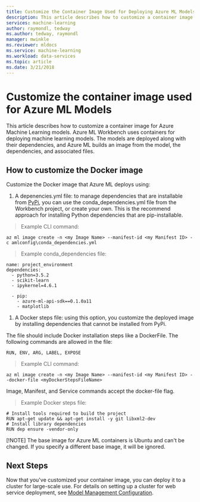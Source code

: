 ```yaml
---
title: Customize the Container Image Used for Deploying Azure ML Models | Microsoft Docs
description: This article describes how to customize a container image for Azure Machine Learning models
services: machine-learning
author: raymondl, tedway
ms.author: tedway, raymondl
manager: mwinkle
ms.reviewer: mldocs
ms.service: machine-learning
ms.workload: data-services
ms.topic: article
ms.date: 3/21/2018
---
```


# Customize the container image used for Azure ML Models

This article describes how to customize a container image for Azure Machine Learning models.  Azure ML Workbench uses containers for deploying machine learning models. The models are deployed along with their dependencies, and Azure ML builds an image from the model, the dependencies, and associated files.

## How to customize the Docker image
Customize the Docker image that Azure ML deploys using:

1. A depenencies.yml file: to manage dependencies that are installable from [PyPi]( https://pypi.python.org/pypi), you can use the conda_dependencies.yml file from the Workbench project, or create your own. This is the recommend approach for installing Python dependencies that are pip-installable.

> Example CLI command:

    az ml image create -n <my Image Name> --manifest-id <my Manifest ID> -c amlconfig\conda_dependencies.yml 

> Example conda_dependencies file: 

    name: project_environment
    dependencies:
      - python=3.5.2
      - scikit-learn
      - ipykernel=4.6.1
    
      - pip:
        - azure-ml-api-sdk==0.1.0a11
        - matplotlib
        
1. A Docker steps file: using this option, you customize the deployed image by installing dependencies that cannot be installed from PyPi. 

The file should include Docker installation steps like a DockerFile. The following commands are allowed in the file: 

	RUN, ENV, ARG, LABEL, EXPOSE

> Example CLI command:

    az ml image create -n <my Image Name> --manifest-id <my Manifest ID> --docker-file <myDockerStepsFileName> 

Image, Manifest, and Service commands accept the docker-file flag.

> Example Docker steps file:

    # Install tools required to build the project
    RUN apt-get update && apt-get install -y git libxml2-dev
    # Install library dependencies
    RUN dep ensure -vendor-only

[!NOTE] The base image for Azure ML containers is Ubuntu and can't be changed. If you specify a different base image, it will be ignored.

## Next Steps
Now that you've customized your container image, you can deploy it to a cluster for large-scale use.  For details on setting up a cluster for web service deployment, see [Model Management Configuration](deployment-setup-configuration.md). 

